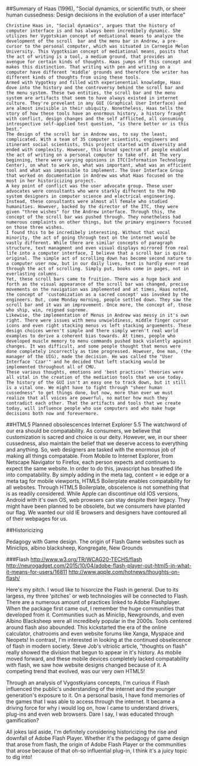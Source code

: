 ##Summary of Haas (1996), "Social dynamics, or scientific truth, or sheer human cussedness: Design decisions in the evolution of a user interface"

	Christine Haas in, "Social dynamics", argues that the history of computer interface is and has always been incredibely dynamic. She utilizes her Vygotskian concept of mediational means to analyze the development of the scroll  bar and the menu bar in Andrew, a pre-cursor to the personal computer, which was situated in Carnegie Melon University. This Vygotksian concept of mediational means, posits that the act of writing is a tool, a medium ground, that provides an avengue for certain kinds of thoughts. Haas jumps off this concept and makes this distinction. That writing with pen and writing on a computer have different 'middle' grounds and therefore the writer has different kinds of thoughts from using these tools. 
	Armed with Vygotksy and filled with experienential knowledge, Haas dove into the history and the controversy behind the scroll bar and the menu system. These two entities, the scroll bar and the menu system are artifacts that seem to have always existed in internet culture. They're prevelant in any GUI (Graphical User Interface) and are almost invisible in their ubiquity. Nonetheless, Haas tells the story of how these tools have an enormous history, a history fraught with conflict, design changes and the self afflicted, all consuming introspective self-applied test question, "is there better or is this best."
    The design of the scroll bar in Andrew was, to say the least, complicated. With a team of 35 computer scientists, engineers and itinerant social scientists, this project started with diversity and ended with complexity. However, this broad spectrum of people enabled the act of writing on a personal computer to take off. At The very beginning, there were varying opinions in ITC(Information Technology Center), on what to work on, what was important, what was an efficient tool and what was impossible to implement. The User Interface Group that worked on documentation in Andrew was what Haas focused on the most in her historicizing project. 
    A key point of conflict was the user advocate group. These user advocates were consultants who were starkly different to the PHD system designers in computer science and electrical engineering. Instead, these consultants were almost all female who studied humanities. However, backed by the director of the ITC, they were given "three wishes" for the Andrew interface. Through this, the concept of the scroll bar was pushed through. They nonetheless had numerous complaints on other things, but the primary engineers focused on those three wishes. 
    I found this to be incredibely interesting. Without that vocal minority, the act of going through text on the internet would be vastly different. While there are similar concepts of paragraph structure, text managment and even visual displays mirrored from real life into a computer interface, I believe that a scroll bar is quite original. The simple act of scrolling down has become second nature to a computer user now, but in our daily lives, text is hardly ever read through the act of scrolling. Simply put, books come in pages, not in everlasting columns. 
    Yet, these scroll bars came to fruition. There was a huge back and forth as the visual appearance of the scroll bar was changed, precise movements on the navigation was implemented and at times, Haas noted, the concept of 'customization as a sacred concept' was invoked by the engineers. But, come Monday morning, people settled down. They saw the scroll bar and it was an improvement. Once more, the concept of, those who ship, win, reigned supreme. 
    Likewise, the implementation of Menus in Andrew was messy in it's own right. There were issues with menu unwieldiness, middle finger cursor icons and even right stacking menus vs left stacking arguements. These design choices weren't simple and there simply weren't real world examples to derive a coherent bias towards. At times, people who developed muscle memory to menu commands pushed back violently against changes. It was difficult, and some people thought that menus were done completely incorrectly as time progressed. However, One man, (the manager of the UIG), made the decision. He was called the "User Interface 'Czar'" and he decided that left stacking would be implemented throughout all of CMU. 
    These various thoughts, emotions and 'best practices' theories were all vital in the creation of the mediation tools that we use today. The history of the GUI isn't an easy one to track down, but it still is a vital one. We might have to fight through "sheer human cussedness" to get things done, but now, more than ever we must realize that all voices are powerful, no matter how much they contradict each other. That the artifacts and tools that we create today, will influence people who use computers and who make huge decisions both now and forevermore. 
    	
##HTML5 Planned obsolescences
	Internet Explorer 5.5
    The watchword of our era should be compatability. As consumers, we believe that customization is sacred and choice is our deity. However, we, in our sheer cussedness, also maintain the belief that we deserve access to everything and anything. So, web designers are tasked with the enormous job of making all things compatable. From Mobile to Internet Explorer, from Netscape Navigator to Firefox, each person expects and continues to expect the same website. In order to do this, javascript has breathed life into compatability. By simply adding in the meta tag, content = ie edge or a meta tag for mobile viewports, HTML5 Boilerplate enables compatability for all  websites. Through HTML5 Boilerplate, obscelence is not something that is as readily considered. While Apple can discontinue old IOS versions, Android with it's own OS, web prowsers can stay despite their legacy. They might have been planned to be obsolete, but we consumers have planted our flag. We wanted our old IE browsers and designers have contoured all of their webpages for us. 
    
##Historicizing

Pedagogy with Game design. 
The origin of Flash 
Game websites such as Miniclips, albino blacksheep, Kongregate, New Grounds

###Flash
http://www.w3.org/TR/WCAG20-TECHS/flash
http://neurogadget.com/2015/10/04/adobe-flash-player-out-html5-in-what-it-means-for-users/16811
http://www.apple.com/hotnews/thoughts-on-flash/

Here's my pitch. I woud like to hisorcize the Flash in general. Due to its largess, my three 'pitches' or web technologies will be connected to Flash. 
There are a numerous amount of practices linked to Adobe Flashplayer. When the package first came out, I remember the huge communities that developed from it. Communities such as Miniclip, Newgrounds, and even Albino Blacksheep were all incredibely popular in the 2000s. Tools centered around flash also abounded. This kickstarted the era of the online calculator, chatrooms and even website forums like Xanga, Myspace and Neopets! 
In contrast, I'm interested in looking at the continued obselecence of flash in modern society. Steve Job's vitriolic article, "thoughts on flash"  really showed the division that begun to appear in it's history. As mobile moved forward, and these mobile devices completely lacked compatability with flash, we saw how website designs changed because of it. A competing trend that evolved, was our very own HTML5! 

Through an analysis of Vygostkyians concepts, I'm curious if Flash influenced the public's understanding of the internet and the younger generation's exposure to it. On a personal basis, I have fond memories of the games that I was able to access through the internet. It became a driving force for why i would log on, how I came to understand drivers, plug-ins and even web browsers. Dare I say, I was educated through gamification?

All jokes laid aside, I'm definitely considering historicizing the rise and downfall of Adobe Flash Player. Whether it's the pedagogy of game design that arose from flash, the origin of Adobe Flash Player or the communities that arose because of that oh-so influential plug-in, I think it's a juicy topic to dig into! 








    
    



